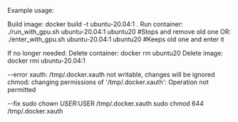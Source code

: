 Example usage:

Build image: docker build -t ubuntu-20.04:1 . 
Run container: ./run_with_gpu.sh ubuntu-20.04:1 ubuntu20 #Stops and remove old one
OR: ./enter_with_gpu.sh ubuntu-20.04:1 ubuntu20 #Keeps old one and enter it

If no longer needed:
Delete container: docker rm ubuntu20
Delete image: docker rmi ubuntu-20.04:1






--error
xauth:  /tmp/.docker.xauth not writable, changes will be ignored
chmod: changing permissions of '/tmp/.docker.xauth': Operation not permitted

--fix
sudo chown $USER:$USER /tmp/.docker.xauth
sudo chmod 644 /tmp/.docker.xauth
